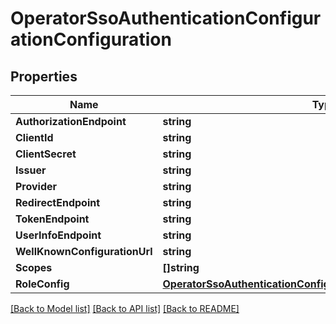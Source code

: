 # OperatorSsoAuthenticationConfigurationConfiguration

## Properties

Name | Type | Description | Notes
------------ | ------------- | ------------- | -------------
**AuthorizationEndpoint** | **string** |  | [optional] 
**ClientId** | **string** |  | [optional] 
**ClientSecret** | **string** |  | [optional] 
**Issuer** | **string** |  | [optional] 
**Provider** | **string** |  | [optional] 
**RedirectEndpoint** | **string** |  | [optional] 
**TokenEndpoint** | **string** |  | [optional] 
**UserInfoEndpoint** | **string** |  | [optional] 
**WellKnownConfigurationUrl** | **string** |  | [optional] 
**Scopes** | **[]string** |  | [optional] 
**RoleConfig** | [**OperatorSsoAuthenticationConfigurationConfigurationRoleConfig**](operator_sso_authentication_configuration_configuration_roleConfig.md) |  | [optional] 

[[Back to Model list]](../README.md#documentation-for-models) [[Back to API list]](../README.md#documentation-for-api-endpoints) [[Back to README]](../README.md)


